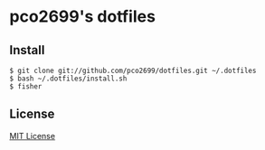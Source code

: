 # pco2699's dotfiles

## Install

```
$ git clone git://github.com/pco2699/dotfiles.git ~/.dotfiles
$ bash ~/.dotfiles/install.sh
$ fisher
```

## License

[MIT License](LICENSE)
